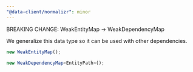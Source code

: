 ```yaml
---
"@data-client/normalizr": minor
---
```


BREAKING CHANGE: WeakEntityMap -> WeakDependencyMap

We generalize this data type so it can be used with other dependencies.

```ts title="Before"
new WeakEntityMap();
```

```ts title="After"
new WeakDependencyMap<EntityPath>();
```